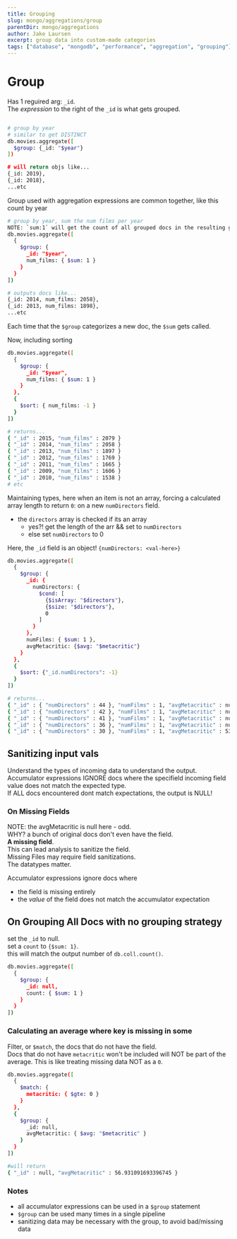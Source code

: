 ```yaml
---
title: Grouping
slug: mongo/aggregations/group
parentDir: mongo/aggregations
author: Jake Laursen
excerpt: group data into custom-made categories
tags: ["database", "mongodb", "performance", "aggregation", "grouping"]
---
```


# Group

Has 1 reguired arg: `_id`.  
The _expression_ to the right of the `_id` is what gets grouped.

```bash

# group by year
# similar to get DISTINCT
db.movies.aggregate([
  $group: {_id: "$year"}
])

# will return objs like...
{_id: 2019},
{_id: 2018},
...etc
```

Group used with aggregation expressions are common together, like this count by year

```bash
# group by year, sum the num films per year
NOTE: `sum:1` will get the count of all grouped docs in the resulting group
db.movies.aggregate([
  {
    $group: {
      _id: "$year",
      num_films: { $sum: 1 }
    }
  }
])

# outputs docs like...
{_id: 2014, num_films: 2058},
{_id: 2013, num_films: 1898},
...etc
```

Each time that the `$group` categorizes a new doc, the `$sum` gets called.

Now, including sorting

```bash
db.movies.aggregate([
  {
    $group: {
      _id: "$year",
      num_films: { $sum: 1 }
    }
  },
  {
    $sort: { num_films: -1 }
  }
])

# returns...
{ "_id" : 2015, "num_films" : 2079 }
{ "_id" : 2014, "num_films" : 2058 }
{ "_id" : 2013, "num_films" : 1897 }
{ "_id" : 2012, "num_films" : 1769 }
{ "_id" : 2011, "num_films" : 1665 }
{ "_id" : 2009, "num_films" : 1606 }
{ "_id" : 2010, "num_films" : 1538 }
# etc
```

Maintaining types, here when an item is not an array, forcing a calculated array length to return `0`: on a new `numDirectors` field.

- the `directors` array is checked if its an array
  - yes?! get the length of the arr && set to `numDirectors`
  - else set `numDirectors` to 0

Here, the `_id` field is an object! `{numDirectors: <val-here>}`

```bash
db.movies.aggregate([
  {
    $group: {
      _id: {
        numDirectors: {
          $cond: [
            {$isArray: "$directors"},
            {$size: "$directors"},
            0
          ]
        }
      },
      numFilms: { $sum: 1 },
      avgMetacritic: {$avg: "$metacritic"}
    }
  },
  {
    $sort: {"_id.numDirectors": -1}
  }
])

# returns...
{ "_id" : { "numDirectors" : 44 }, "numFilms" : 1, "avgMetacritic" : null }
{ "_id" : { "numDirectors" : 42 }, "numFilms" : 1, "avgMetacritic" : null }
{ "_id" : { "numDirectors" : 41 }, "numFilms" : 1, "avgMetacritic" : null }
{ "_id" : { "numDirectors" : 36 }, "numFilms" : 1, "avgMetacritic" : null }
{ "_id" : { "numDirectors" : 30 }, "numFilms" : 1, "avgMetacritic" : 53 }

```

## Sanitizing input vals

Understand the types of incoming data to understand the output.  
Accumulator expressions IGNORE docs where the specifield incoming field value does not match the expected type.  
If ALL docs encountered dont match expectations, the output is NULL!

### On Missing Fields

NOTE: the avgMetacritic is null here - odd.  
WHY? a bunch of original docs don't even have the field.  
**A missing field**.  
This can lead analysis to sanitize the field.  
Missing Files may require field sanitizations.  
The datatypes matter.

Accumulator expressions ignore docs where

- the field is missing entirely
- the _value_ of the field does not match the accumulator expectation

## On Grouping All Docs with no grouping strategy

set the `_id` to null.  
set a `count` to `{$sum: 1}`.  
this will match the output number of `db.coll.count()`.

```bash
db.movies.aggregate([
  {
    $group: {
      _id: null,
      count: { $sum: 1 }
    }
  }
])
```

### Calculating an average where key is missing in some

Filter, or `$match`, the docs that do not have the field.  
Docs that do not have `metacritic` won't be included will NOT be part of the average. This is like treating missing data NOT as a `0`.

```bash
db.movies.aggregate([
  {
    $match: {
      metacritic: { $gte: 0 }
    }
  },
  {
    $group: {
      _id: null,
      avgMetacritic: { $avg: "$metacritic" }
    }
  }
])

#will return
{ "_id" : null, "avgMetacritic" : 56.931091693396745 }
```

### Notes

- all accumulator expressions can be used in a `$group` statement
- `$group` can be used many times in a single pipeline
- sanitizing data may be necessary with the group, to avoid bad/missing data
